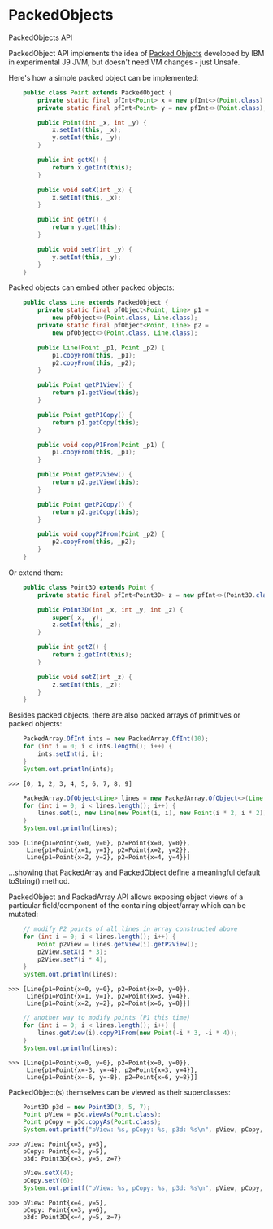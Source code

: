# PackedObjects
PackedObjects API

PackedObject API implements the idea of
<a href="http://www.oracle.com/technetwork/java/jvmls2013sciam-2013525.pdf">Packed Objects</a>
developed by IBM in experimental J9 JVM, but doesn't need VM changes - just Unsafe.

Here's how a simple packed object can be implemented:

```Java
    public class Point extends PackedObject {
        private static final pfInt<Point> x = new pfInt<>(Point.class);
        private static final pfInt<Point> y = new pfInt<>(Point.class);

        public Point(int _x, int _y) {
            x.setInt(this, _x);
            y.setInt(this, _y);
        }

        public int getX() {
            return x.getInt(this);
        }

        public void setX(int _x) {
            x.setInt(this, _x);
        }

        public int getY() {
            return y.get(this);
        }

        public void setY(int _y) {
            y.setInt(this, _y);
        }
    }
```

Packed objects can embed other packed objects:

```Java
    public class Line extends PackedObject {
        private static final pfObject<Point, Line> p1 =
            new pfObject<>(Point.class, Line.class);
        private static final pfObject<Point, Line> p2 =
            new pfObject<>(Point.class, Line.class);

        public Line(Point _p1, Point _p2) {
            p1.copyFrom(this, _p1);
            p2.copyFrom(this, _p2);
        }

        public Point getP1View() {
            return p1.getView(this);
        }

        public Point getP1Copy() {
            return p1.getCopy(this);
        }

        public void copyP1From(Point _p1) {
            p1.copyFrom(this, _p1);
        }

        public Point getP2View() {
            return p2.getView(this);
        }

        public Point getP2Copy() {
            return p2.getCopy(this);
        }

        public void copyP2From(Point _p2) {
            p2.copyFrom(this, _p2);
        }
    }
```

Or extend them:

```Java
    public class Point3D extends Point {
        private static final pfInt<Point3D> z = new pfInt<>(Point3D.class);

        public Point3D(int _x, int _y, int _z) {
            super(_x, _y);
            z.setInt(this, _z);
        }

        public int getZ() {
            return z.getInt(this);
        }

        public void setZ(int _z) {
            z.setInt(this, _z);
        }
    }
```

Besides packed objects, there are also packed arrays of primitives or packed objects:

```Java
    PackedArray.OfInt ints = new PackedArray.OfInt(10);
    for (int i = 0; i < ints.length(); i++) {
        ints.setInt(i, i);
    }
    System.out.println(ints);
```

    >>> [0, 1, 2, 3, 4, 5, 6, 7, 8, 9]

```Java
    PackedArray.OfObject<Line> lines = new PackedArray.OfObject<>(Line.class, 3);
    for (int i = 0; i < lines.length(); i++) {
        lines.set(i, new Line(new Point(i, i), new Point(i * 2, i * 2)));
    }
    System.out.println(lines);
```

    >>> [Line{p1=Point{x=0, y=0}, p2=Point{x=0, y=0}},
         Line{p1=Point{x=1, y=1}, p2=Point{x=2, y=2}},
         Line{p1=Point{x=2, y=2}, p2=Point{x=4, y=4}}]

...showing that PackedArray and PackedObject define a meaningful default
toString() method.

PackedObject and PackedArray API allows exposing object views of a particular
field/component of the containing object/array which can be mutated:

```Java
    // modify P2 points of all lines in array constructed above
    for (int i = 0; i < lines.length(); i++) {
        Point p2View = lines.getView(i).getP2View();
        p2View.setX(i * 3);
        p2View.setY(i * 4);
    }
    System.out.println(lines);
```

    >>> [Line{p1=Point{x=0, y=0}, p2=Point{x=0, y=0}},
         Line{p1=Point{x=1, y=1}, p2=Point{x=3, y=4}},
         Line{p1=Point{x=2, y=2}, p2=Point{x=6, y=8}}]

```Java
    // another way to modify points (P1 this time)
    for (int i = 0; i < lines.length(); i++) {
        lines.getView(i).copyP1From(new Point(-i * 3, -i * 4));
    }
    System.out.println(lines);
```

    >>> [Line{p1=Point{x=0, y=0}, p2=Point{x=0, y=0}},
         Line{p1=Point{x=-3, y=-4}, p2=Point{x=3, y=4}},
         Line{p1=Point{x=-6, y=-8}, p2=Point{x=6, y=8}}]

PackedObject(s) themselves can be viewed as their superclasses:

```Java
    Point3D p3d = new Point3D(3, 5, 7);
    Point pView = p3d.viewAs(Point.class);
    Point pCopy = p3d.copyAs(Point.class);
    System.out.printf("pView: %s, pCopy: %s, p3d: %s\n", pView, pCopy, p3d);
```

    >>> pView: Point{x=3, y=5},
        pCopy: Point{x=3, y=5},
        p3d: Point3D{x=3, y=5, z=7}

```Java
    pView.setX(4);
    pCopy.setY(6);
    System.out.printf("pView: %s, pCopy: %s, p3d: %s\n", pView, pCopy, p3d);
```

    >>> pView: Point{x=4, y=5},
        pCopy: Point{x=3, y=6},
        p3d: Point3D{x=4, y=5, z=7}
